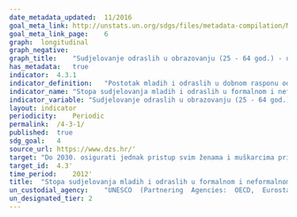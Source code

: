 ```yaml
---	
date_metadata_updated:	11/2016
goal_meta_link:	http://unstats.un.org/sdgs/files/metadata-compilation/Metadata-Goal-4.pdf'
goal_meta_link_page:	6
graph:	longitudinal
graph_negative:	
graph_title:	"Sudjelovanje odraslih u obrazovanju (25 - 64 god.) - ukupno (%)"
has_metadata:	true
indicator:	4.3.1
indicator_definition:	"Postotak mladih i odraslih u dobnom rasponu od 25 do 64 godina koji sudjeluju u formalnom ili neformalnom obrazovanju ili osposobljavanju. Prikazani podaci izračunati su kao godišnji prosjeci tromjesečnih podataka EU ankete o radnoj snazi (EU-LFS). Referentno razdoblje za sudjelovanje u obrazovanju i obuci je četiri tjedna prije intervjua. Izvor: Eurostat"
indicator_name:	"Stopa sudjelovanja mladih i odraslih u formalnom i neformalnom obrazovanju i osposobljavanju u prethodnih 12 mjeseci, prema spolu"
indicator_variable:	"Sudjelovanje odraslih u obrazovanju (25 - 64 god.) - ukupno (%)"
layout:	indicator
periodicity:	Periodic
permalink:	/4-3-1/
published:	true
sdg_goal:	4
source_url:	https://www.dzs.hr/'
target:	"Do 2030. osigurati jednak pristup svim ženama i muškarcima pristupačnom i kvalitetnom tehničkom, stručnom i tercijarnom obrazovanju, uključujući sveučilišno"
target_id:	4.3'
time_period:	2012'
title:	"Stopa sudjelovanja mladih i odraslih u formalnom i neformalnom obrazovanju i osposobljavanju u prethodnih 12 mjeseci, prema spolu"
un_custodial_agency:	"UNESCO  (Partnering  Agencies:  OECD,  Eurostat,  ILO)"
un_designated_tier:	2
---	
```


